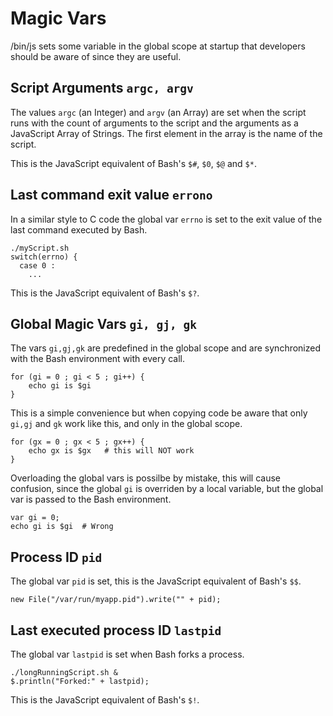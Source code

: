 
# Magic Vars

/bin/js sets some variable in the global scope at startup that developers should be aware of since they are useful.

## Script Arguments `argc, argv`

The values `argc` (an Integer) and `argv` (an Array) are set when the script runs with the count of arguments to the script and the arguments as a JavaScript Array of Strings.  The first element in the array is the name of the script.

This is the JavaScript equivalent of Bash's `$#`, `$0`, `$@` and `$*`.

## Last command exit value `errono`

In a similar style to C code the global var `errno` is set to the exit value of the last command executed by Bash.

    ./myScript.sh
    switch(errno) {
      case 0 :
        ...

This is the JavaScript equivalent of Bash's `$?`.


## Global Magic Vars `gi, gj, gk`

The vars `gi,gj,gk` are predefined in the global scope and are synchronized with the Bash environment with every call.

    for (gi = 0 ; gi < 5 ; gi++) {
        echo gi is $gi
    }

This is a simple convenience but when copying code be aware that only `gi,gj` and `gk` work like this, and only in the global scope.

    for (gx = 0 ; gx < 5 ; gx++) {
        echo gx is $gx   # this will NOT work
    }

Overloading the global vars is possilbe by mistake, this will cause confusion, since the global `gi` is overriden by a local variable, but the global var is passed to the Bash environment.

    var gi = 0;     
    echo gi is $gi  # Wrong 
    
## Process ID `pid`

The global var `pid` is set, this is the JavaScript equivalent of Bash's `$$`.

    new File("/var/run/myapp.pid").write("" + pid);

## Last executed process ID `lastpid`

The global var `lastpid` is set when Bash forks a process.

    ./longRunningScript.sh &
    $.println("Forked:" + lastpid);

This is the JavaScript equivalent of Bash's `$!`.




